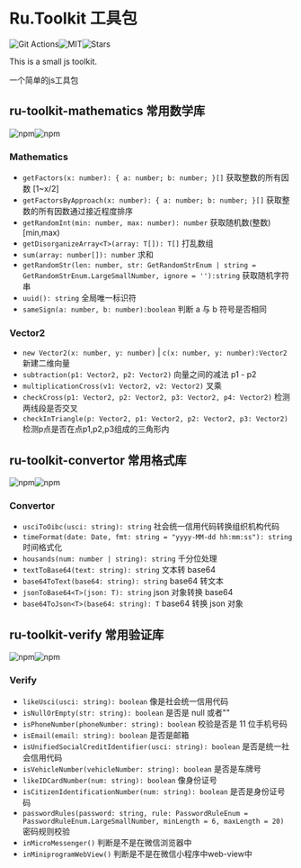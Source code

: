 # Ru.Toolkit 工具包

 ![Git Actions](https://img.shields.io/github/workflow/status/LINYISONGER/RU.Toolkit/npm%20packages%20publish?style=for-the-badge)![MIT](https://img.shields.io/github/license/linyisonger/Ru.Toolkit?style=for-the-badge)![Stars](https://img.shields.io/github/stars/linyisonger/Ru.Toolkit?style=for-the-badge)

 This is a small js toolkit.

 一个简单的js工具包
 
 ## ru-toolkit-mathematics 常用数学库

 ![npm](https://img.shields.io/npm/v/ru-toolkit-mathematics?style=for-the-badge)![npm](https://img.shields.io/npm/dw/ru-toolkit-mathematics?style=for-the-badge)
  
 ### Mathematics
 
 - `getFactors(x: number): { a: number; b: number; }[]` 获取整数的所有因数 [1~x/2]
 - `getFactorsByApproach(x: number): { a: number; b: number; }[]` 获取整数的所有因数通过接近程度排序
 - `getRandomInt(min: number, max: number): number` 获取随机数(整数) [min,max)
 - `getDisorganizeArray<T>(array: T[]): T[]` 打乱数组
 - `sum(array: number[]): number` 求和
 - `getRandomStr(len: number, str: GetRandomStrEnum | string = GetRandomStrEnum.LargeSmallNumber, ignore = ''):string` 获取随机字符串
 - `uuid(): string` 全局唯一标识符
 - `sameSign(a: number, b: number):boolean` 判断 a 与 b 符号是否相同
 
 ### Vector2
 
 - `new Vector2(x: number, y: number)` | `c(x: number, y: number):Vector2` 新建二维向量
 - `subtraction(p1: Vector2, p2: Vector2)` 向量之间的减法 p1 - p2
 - `multiplicationCross(v1: Vector2, v2: Vector2)` 叉乘
 - `checkCross(p1: Vector2, p2: Vector2, p3: Vector2, p4: Vector2)` 检测两线段是否交叉
 - `checkInTriangle(p: Vector2, p1: Vector2, p2: Vector2, p3: Vector2)` 检测p点是否在点p1,p2,p3组成的三角形内

 ## ru-toolkit-convertor 常用格式库

 ![npm](https://img.shields.io/npm/v/ru-toolkit-convertor?style=for-the-badge)![npm](https://img.shields.io/npm/dw/ru-toolkit-convertor?style=for-the-badge)
 
 ### Convertor

- `usciToOibc(usci: string): string` 社会统一信用代码转换组织机构代码
- `timeFormat(date: Date, fmt: string = "yyyy-MM-dd hh:mm:ss"): string` 时间格式化
- `housands(num: number | string): string` 千分位处理
- `textToBase64(text: string): string` 文本转 base64
- `base64ToText(base64: string): string` base64 转文本
- `jsonToBase64<T>(json: T): string` json 对象转换 base64
- `base64ToJson<T>(base64: string): T` base64 转换 json 对象

 ## ru-toolkit-verify 常用验证库

 ![npm](https://img.shields.io/npm/v/ru-toolkit-verify?style=for-the-badge)![npm](https://img.shields.io/npm/dw/ru-toolkit-verify?style=for-the-badge)
 
### Verify

- `likeUsci(usci: string): boolean` 像是社会统一信用代码
- `isNullOrEmpty(str: string): boolean` 是否是 null 或者""
- `isPhoneNumber(phoneNumber: string): boolean` 校验是否是 11 位手机号码
- `isEmail(email: string): boolean` 是否是邮箱
- `isUnifiedSocialCreditIdentifier(usci: string): boolean` 是否是统一社会信用代码 
- `isVehicleNumber(vehicleNumber: string): boolean` 是否是车牌号
- `likeIDCardNumber(num: string): boolean` 像身份证号
- `isCitizenIdentificationNumber(num: string): boolean` 是否是身份证号码
- `passwordRules(password: string, rule: PasswordRuleEnum = PasswordRuleEnum.LargeSmallNumber, minLength = 6, maxLength = 20)` 密码规则校验
- `inMicroMessenger()` 判断是不是在微信浏览器中
- `inMiniprogramWebView()` 判断是不是在微信小程序中web-view中
